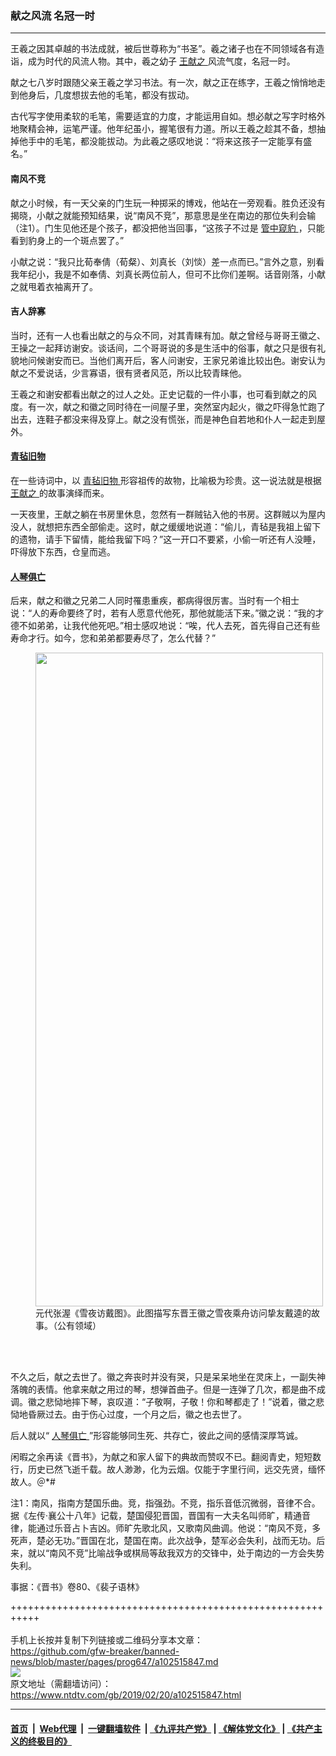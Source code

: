### 献之风流 名冠一时
------------------------

<div class="post_content">
 <div class="column">
  <div class="arttop mbottom20">
   王羲之因其卓越的书法成就，被后世尊称为“书圣”。羲之诸子也在不同领域各有造诣，成为时代的风流人物。其中，羲之幼子
   <a href="https://www.ntdtv.com/gb/王献之.htm">
    王献之
   </a>
   风流气度，名冠一时。
  </div>
 </div>
 <p>
  献之七八岁时跟随父亲王羲之学习书法。有一次，献之正在练字，王羲之悄悄地走到他身后，几度想拔去他的毛笔，都没有拔动。
 </p>
 <p>
  古代写字使用柔软的毛笔，需要适宜的力度，才能运用自如。想必献之写字时格外地聚精会神，运笔严谨。他年纪虽小，握笔很有力道。所以王羲之趁其不备，想抽掉他手中的毛笔，都没能拔动。为此羲之感叹地说：“将来这孩子一定能享有盛名。”
 </p>
 <h4>
  南风不竞
 </h4>
 <p>
  献之小时候，有一天父亲的门生玩一种掷采的博戏，他站在一旁观看。胜负还没有揭晓，小献之就能预知结果，说“南风不竞”，那意思是坐在南边的那位失利会输（注1）。门生见他还是个孩子，都没把他当回事，“这孩子不过是
  <a href="https://www.ntdtv.com/gb/管中窥豹.htm">
   管中窥豹
  </a>
  ，只能看到豹身上的一个斑点罢了。”
 </p>
 <p>
  小献之说：“我只比荀奉倩（荀粲）、刘真长（刘惔）差一点而已。”言外之意，别看我年纪小，我是不如奉倩、刘真长两位前人，但可不比你们差啊。话音刚落，小献之就甩着衣袖离开了。
 </p>
 <h4>
  <strong>
   吉人辞寡
  </strong>
 </h4>
 <p>
  当时，还有一人也看出献之的与众不同，对其青睐有加。献之曾经与哥哥王徽之、王操之一起拜访谢安。谈话间，二个哥哥说的多是生活中的俗事，献之只是很有礼貌地问候谢安而已。当他们离开后，客人问谢安，王家兄弟谁比较出色。谢安认为献之不爱说话，少言寡语，很有贤者风范，所以比较青睐他。
 </p>
 <p>
  王羲之和谢安都看出献之的过人之处。正史记载的一件小事，也可看到献之的风度。有一次，献之和徽之同时待在一间屋子里，突然室内起火，徽之吓得急忙跑了出去，连鞋子都没来得及穿上。献之没有慌张，而是神色自若地和仆人一起走到屋外。
 </p>
 <h4>
  <strong>
   <a href="https://www.ntdtv.com/gb/青毡旧物.htm">
    青毡旧物
   </a>
  </strong>
 </h4>
 <p>
  在一些诗词中，以
  <a href="https://www.ntdtv.com/gb/青毡旧物.htm">
   青毡旧物
  </a>
  形容祖传的故物，比喻极为珍贵。这一说法就是根据
  <a href="https://www.ntdtv.com/gb/王献之.htm">
   王献之
  </a>
  的故事演绎而来。
 </p>
 <p>
  一天夜里，王献之躺在书房里休息，忽然有一群贼钻入他的书房。这群贼以为屋内没人，就想把东西全部偷走。这时，献之缓缓地说道：“偷儿，青毡是我祖上留下的遗物，请手下留情，能给我留下吗？”这一开口不要紧，小偷一听还有人没睡，吓得放下东西，仓皇而逃。
 </p>
 <h4>
  <strong>
   <a href="https://www.ntdtv.com/gb/人琴俱亡.htm">
    人琴俱亡
   </a>
  </strong>
 </h4>
 <p>
  后来，献之和徽之兄弟二人同时罹患重疾，都病得很厉害。当时有一个相士说：“人的寿命要终了时，若有人愿意代他死，那他就能活下来。”徽之说：“我的才德不如弟弟，让我代他死吧。”相士感叹地说：“唉，代人去死，首先得自己还有些寿命才行。如今，您和弟弟都要寿尽了，怎么代替？”
 </p>
 <figure class="wp-caption aligncenter" id="attachment_11022220" style="width: 460px;">
  <a href="http://i.epochtimes.com/assets/uploads/2019/02/27124.jpg">
   <img alt="" class=" wp-image-11022220" height="1046" src="http://i.epochtimes.com/assets/uploads/2019/02/27124-450x1023.jpg" width="460"/>
  </a>
  <br/><figcaption class="wp-caption-text">
   元代张渥《雪夜访戴图》。此图描写东晋王徽之雪夜乘舟访问挚友戴逵的故事。（公有领域）
  </figcaption><br/>
 </figure><br/>
 <p>
  不久之后，献之去世了。徽之奔丧时并没有哭，只是呆呆地坐在灵床上，一副失神落魄的表情。他拿来献之用过的琴，想弹首曲子。但是一连弹了几次，都是曲不成调。徽之悲恸地摔下琴，哀叹道：“子敬啊，子敬！你和琴都走了！”说着，徽之悲恸地昏厥过去。由于伤心过度，一个月之后，徽之也去世了。
 </p>
 <p>
  后人就以“
  <a href="https://www.ntdtv.com/gb/人琴俱亡.htm">
   人琴俱亡
  </a>
  ”形容能够同生死、共存亡，彼此之间的感情深厚笃诚。
 </p>
 <p>
  闲暇之余再读《晋书》，为献之和家人留下的典故而赞叹不已。翻阅青史，短短数行，历史已然飞逝千载。故人渺渺，化为云烟。仅能于字里行间，远交先贤，缅怀故人。＠*#
 </p>
 <p>
  注1：南风，指南方楚国乐曲。竞，指强劲。不竞，指乐音低沉微弱，音律不合。据《左传·襄公十八年》记载，楚国侵犯晋国，晋国有一大夫名叫师旷，精通音律，能通过乐音占卜吉凶。师旷先歌北风，又歌南风曲调。他说：“南风不竞，多死声，楚必无功。”晋国在北，楚国在南。此次战争，楚军必会失利，战而无功。后来，就以“南风不竞”比喻战争或棋局等敌我双方的交锋中，处于南边的一方会失势失利。
 </p>
 <p>
  事据：《晋书》卷80、《裴子语林》
 </p>
 <p>
 </p>
 <div class="single_ad">
 </div>
</div>

+++++++++++++++++++++++++++++++++++++++++++++++++++++++++++<br/><br/>
手机上长按并复制下列链接或二维码分享本文章：<br/>
https://github.com/gfw-breaker/banned-news/blob/master/pages/prog647/a102515847.md <br/>
<a href='https://github.com/gfw-breaker/banned-news/blob/master/pages/prog647/a102515847.md'><img src='https://github.com/gfw-breaker/banned-news/blob/master/pages/prog647/a102515847.md.png'/></a> <br/>
原文地址（需翻墙访问）：https://www.ntdtv.com/gb/2019/02/20/a102515847.html


------------------------
#### [首页](https://github.com/gfw-breaker/banned-news/blob/master/README.md) &nbsp;|&nbsp; [Web代理](https://github.com/labour-camp/helloworld) &nbsp;|&nbsp; [一键翻墙软件](https://github.com/gfw-breaker/nogfw/blob/master/README.md) &nbsp;| [《九评共产党》](https://github.com/gfw-breaker/9ping.md/blob/master/README.md#九评之一评共产党是什么) | [《解体党文化》](https://github.com/gfw-breaker/jtdwh.md/blob/master/README.md) | [《共产主义的终极目的》](https://github.com/gfw-breaker/gczydzjmd.md/blob/master/README.md)


